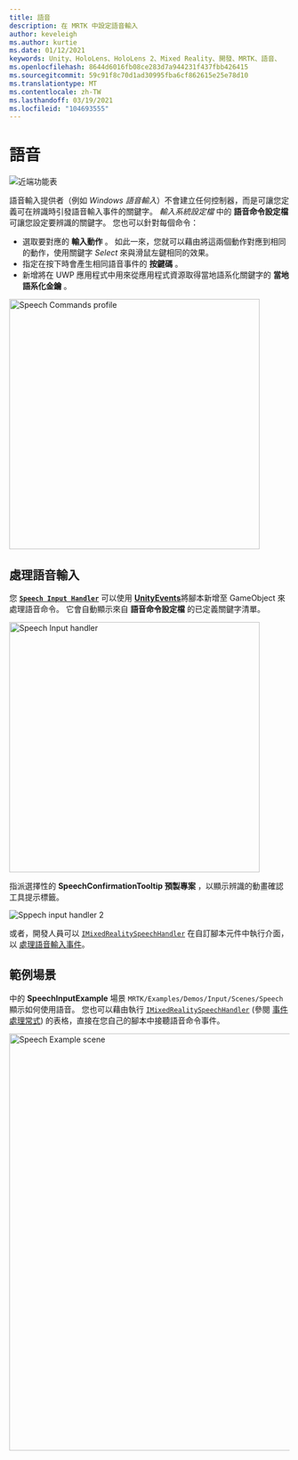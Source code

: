 ```yaml
---
title: 語音
description: 在 MRTK 中設定語音輸入
author: keveleigh
ms.author: kurtie
ms.date: 01/12/2021
keywords: Unity、HoloLens、HoloLens 2、Mixed Reality、開發、MRTK、語音、
ms.openlocfilehash: 8644d6016fb08ce283d7a944231f437fbb426415
ms.sourcegitcommit: 59c91f8c70d1ad30995fba6cf862615e25e78d10
ms.translationtype: MT
ms.contentlocale: zh-TW
ms.lasthandoff: 03/19/2021
ms.locfileid: "104693555"
---
```

# <a name="speech"></a>語音

![近端功能表](../images/input/MRTK_Input_Speech.png)

語音輸入提供者（例如 *Windows 語音輸入*）不會建立任何控制器，而是可讓您定義可在辨識時引發語音輸入事件的關鍵字。 *輸入系統設定檔* 中的 **語音命令設定檔** 可讓您設定要辨識的關鍵字。 您也可以針對每個命令：

- 選取要對應的 **輸入動作** 。 如此一來，您就可以藉由將這兩個動作對應到相同的動作，使用關鍵字 *Select* 來與滑鼠左鍵相同的效果。
- 指定在按下時會產生相同語音事件的 **按鍵碼** 。
- 新增將在 UWP 應用程式中用來從應用程式資源取得當地語系化關鍵字的 **當地語系化金鑰** 。

<img src="../images/input/SpeechCommandsProfile.png" width="450px" alt="Speech Commands profile">

## <a name="handling-speech-input"></a>處理語音輸入

您 [**`Speech Input Handler`**](xref:Microsoft.MixedReality.Toolkit.Input.SpeechInputHandler) 可以使用 [**UnityEvents**](https://docs.unity3d.com/Manual/UnityEvents.html)將腳本新增至 GameObject 來處理語音命令。 它會自動顯示來自 **語音命令設定檔** 的已定義關鍵字清單。

<img src="../images/input/SpeechCommands_SpeechInputHandler1.png" width="450px" alt="Speech Input handler">

指派選擇性的 **SpeechConfirmationTooltip 預製專案** ，以顯示辨識的動畫確認工具提示標籤。

<img src="../images/input/SpeechCommands_SpeechInputHandler2.png" alt="Sppech input handler 2">

或者，開發人員可以 [`IMixedRealitySpeechHandler`](xref:Microsoft.MixedReality.Toolkit.Input.IMixedRealitySpeechHandler) 在自訂腳本元件中執行介面，以 [處理語音輸入事件](input-events.md#input-event-interface-example)。

## <a name="example-scene"></a>範例場景

中的 **SpeechInputExample** 場景 `MRTK/Examples/Demos/Input/Scenes/Speech` 顯示如何使用語音。 您也可以藉由執行 [`IMixedRealitySpeechHandler`](xref:Microsoft.MixedReality.Toolkit.Input.IMixedRealitySpeechHandler) (參閱 [事件處理常式](input-events.md)) 的表格，直接在您自己的腳本中接聽語音命令事件。

<img src="../images/input/SpeechExampleScene.png" width="750px" alt="Speech Example scene">
